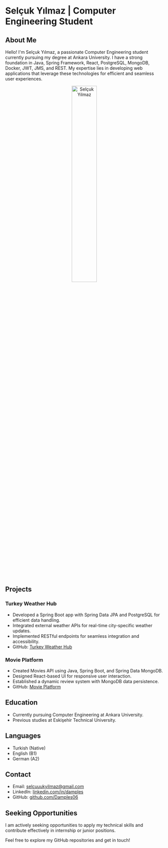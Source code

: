 # Selçuk Yılmaz | Computer Engineering Student

## About Me
Hello! I'm Selçuk Yılmaz, a passionate Computer Engineering student currently pursuing my degree at Ankara University. I have a strong foundation in Java, Spring Framework, React, PostgreSQL, MongoDB, Docker, JWT, JMS, and REST. My expertise lies in developing web applications that leverage these technologies for efficient and seamless user experiences.

<p align="center">
  <img src="https://github-readme-stats.vercel.app/api/top-langs?username=Damples06&show_icons=true&theme=radical&locale=en&layout=compact" alt="Selçuk Yılmaz" width="40%" />
</p>

## Projects

### Turkey Weather Hub
- Developed a Spring Boot app with Spring Data JPA and PostgreSQL for efficient data handling.
- Integrated external weather APIs for real-time city-specific weather updates.
- Implemented RESTful endpoints for seamless integration and accessibility.
- GitHub: [Turkey Weather Hub](https://github.com/Damples06/turkish-weather-hub-spring-boot)

### Movie Platform
- Created Movies API using Java, Spring Boot, and Spring Data MongoDB.
- Designed React-based UI for responsive user interaction.
- Established a dynamic review system with MongoDB data persistence.
- GitHub: [Movie Platform](https://github.com/Damples06/movies-api-react-hub)

## Education
- Currently pursuing Computer Engineering at Ankara University.
- Previous studies at Eskişehir Technical University.

## Languages
- Turkish (Native)
- English (B1)
- German (A2)

## Contact
- Email: selcuuukyilmaz@gmail.com
- LinkedIn: [linkedin.com/in/damples](https://www.linkedin.com/in/damples)
- GitHub: [github.com/Damples06](https://github.com/Damples06)

## Seeking Opportunities
I am actively seeking opportunities to apply my technical skills and contribute effectively in internship or junior positions.

Feel free to explore my GitHub repositories and get in touch!
